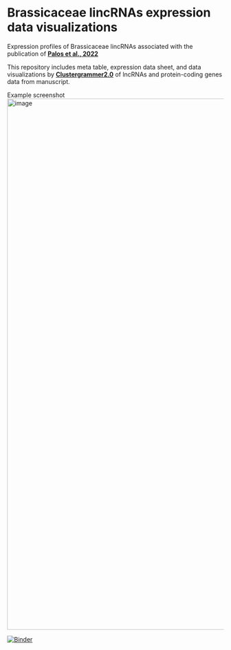 # Brassicaceae lincRNAs expression data visualizations
Expression profiles of Brassicaceae lincRNAs associated with the publication of [**Palos et al., 2022**](https://academic.oup.com/plcell/article/34/9/3233/6603107)

This repository includes meta table, expression data sheet, and data visualizations by [**Clustergrammer2.0**](https://clustergrammer.readthedocs.io/clustergrammer2.html) of lncRNAs and protein-coding genes data from manuscript. 

Example screenshot 
<img width="1234" alt="image" src="https://user-images.githubusercontent.com/69836931/214943443-1b863192-5dd9-4374-b0bb-d8a341b259a7.png">


[![Binder](https://mybinder.org/badge_logo.svg)](https://mybinder.org/v2/gh/Evolinc/Brassicaceae_lincRNAs/HEAD)
